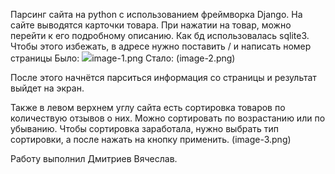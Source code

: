 Парсинг сайта на python с использованием фреймворка Django. На сайте выводятся карточки товара. При нажатии на товар, можно перейти к его подробному описанию. Как бд использовалась sqlite3.
Чтобы этого избежать, в адресе нужно поставить / и написать номер страницы
Было: <img src="/python_review/kartinki/image-1.png">image-1.png
Стало: (image-2.png)

После этого начнётся парситься информация со страницы и результат выйдет на экран.

Также в левом верхнем углу сайта есть сортировка товаров по количествую отзывов о них. Можно сортировать по возрастанию или по убыванию. Чтобы сортировка заработала, нужно выбрать тип сортировки, а после нажать на кнопку применить. 
(image-3.png)

Работу выполнил Дмитриев Вячеслав.
